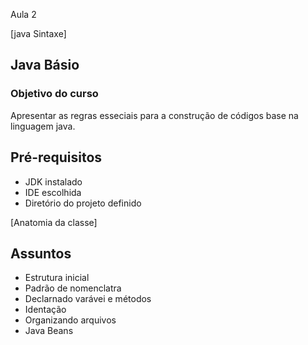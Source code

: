 Aula 2

[java Sintaxe]
## Java Básio

### Objetivo do curso

<p> Apresentar as regras esseciais para a construção de códigos base na linguagem java.</p>

 
## Pré-requisitos

* JDK instalado
* IDE escolhida
* Diretório do projeto definido

[Anatomia da classe]


## Assuntos

* Estrutura inicial
* Padrão de nomenclatra
* Declarnado varávei e métodos
* Identação
* Organizando arquivos
* Java Beans

